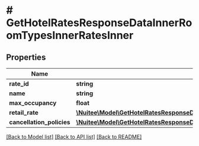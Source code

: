 # # GetHotelRatesResponseDataInnerRoomTypesInnerRatesInner

## Properties

Name | Type | Description | Notes
------------ | ------------- | ------------- | -------------
**rate_id** | **string** |  | [optional]
**name** | **string** |  | [optional]
**max_occupancy** | **float** |  | [optional]
**retail_rate** | [**\Nuitee\Model\GetHotelRatesResponseDataInnerRoomTypesInnerRatesInnerRetailRate**](GetHotelRatesResponseDataInnerRoomTypesInnerRatesInnerRetailRate.md) |  | [optional]
**cancellation_policies** | [**\Nuitee\Model\GetHotelRatesResponseDataInnerRoomTypesInnerRatesInnerCancellationPolicies**](GetHotelRatesResponseDataInnerRoomTypesInnerRatesInnerCancellationPolicies.md) |  | [optional]

[[Back to Model list]](../../README.md#models) [[Back to API list]](../../README.md#endpoints) [[Back to README]](../../README.md)
